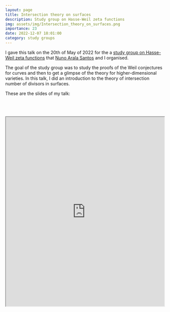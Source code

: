 ```yaml
---
layout: page
title: Intersection theory on surfaces
description: Study group on Hasse-Weil zeta functions
img: assets/img/Intersection_theory_on_surfaces.png
importance: 23
date: 2022-12-07 18:01:00
category: study groups
---
```


I gave this talk on the 20th of May of 2022 for the a <a href="https://warwick.ac.uk/fac/sci/maths/people/staff/naralasantos/hasseweil">study group on Hasse-Weil zeta functions</a> that <a href="https://warwick.ac.uk/fac/sci/maths/people/staff/naralasantos/">Nuno Arala Santos</a> and I organised.

The goal of the study group was to study the proofs of the Weil conjectures for curves and then to get a glimpse of the theory for higher-dimensional varieties. In this talk, I did an introduction to the theory of intersection number of divisors in surfaces.

These are the slides of my talk:

<div style="padding-bottom: 100px; padding-top: 50px;">
<iframe src="https://drive.google.com/file/d/1pqlmoOQ3ry2xcuKLe1Ny0FbFAGPZ34Ke/preview" width="100%" height="600px" allow="autoplay"></iframe>
</div>
